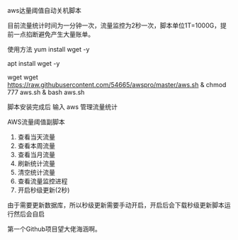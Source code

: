 aws达量阈值自动关机脚本

目前流量统计时间为一分钟一次，流量监控为2秒一次，脚本单位1T=1000G，提前一点掐断避免产生大量账单。

使用方法
yum install wget -y

apt install wget -y

wget wget https://raw.githubusercontent.com/54665/awspro/master/aws.sh &
chmod 777 aws.sh &
bash aws.sh

脚本安装完成后 输入 aws 管理流量统计

 AWS流量阈值副脚本

 1. 查看当天流量
 2. 查看本周流量
 3. 查看当月流量
 4. 刷新统计流量
 5. 清空统计流量
 6. 查看流量监控进程
 7. 开启秒级更新(2秒)

由于需要更新数据库，所以秒级更新需要手动开启，开启后会下载秒级更新脚本运行然后会自启

第一个Github项目望大佬海涵啊。